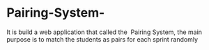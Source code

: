 # Pairing-System-
It is build a web application that called the ​ Pairing System​​, the main purpose is to match the students as pairs for each sprint ​ randomly

